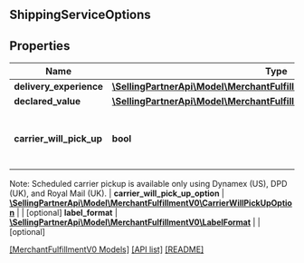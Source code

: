 ## ShippingServiceOptions

## Properties

Name | Type | Description | Notes
------------ | ------------- | ------------- | -------------
**delivery_experience** | [**\SellingPartnerApi\Model\MerchantFulfillmentV0\DeliveryExperienceType**](DeliveryExperienceType.md) |  |
**declared_value** | [**\SellingPartnerApi\Model\MerchantFulfillmentV0\CurrencyAmount**](CurrencyAmount.md) |  | [optional]
**carrier_will_pick_up** | **bool** | When true, the carrier will pick up the package.

Note: Scheduled carrier pickup is available only using Dynamex (US), DPD (UK), and Royal Mail (UK). |
**carrier_will_pick_up_option** | [**\SellingPartnerApi\Model\MerchantFulfillmentV0\CarrierWillPickUpOption**](CarrierWillPickUpOption.md) |  | [optional]
**label_format** | [**\SellingPartnerApi\Model\MerchantFulfillmentV0\LabelFormat**](LabelFormat.md) |  | [optional]

[[MerchantFulfillmentV0 Models]](../) [[API list]](../../Api) [[README]](../../../README.md)
